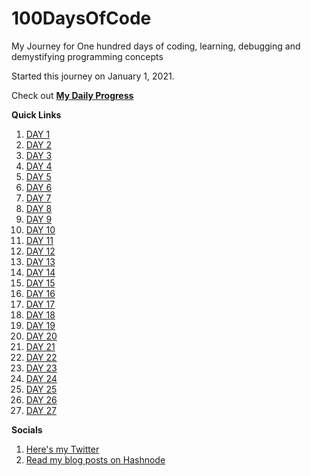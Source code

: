 # 100DaysOfCode

My Journey for One hundred days of coding, learning, debugging and demystifying programming concepts

Started this journey on January 1, 2021.

Check out **[My Daily Progress](./MyDailyProgress.md)**

**Quick Links**
1. [DAY 1](./Day-1/notes.md)
2. [DAY 2](./Day-2/notes.md)
3. [DAY 3](./Day-3/notes.md)
4. [DAY 4](./Day-4/notes.md)
5. [DAY 5](./Day-5/notes.md)
6. [DAY 6](./Day-6/notes.md)
7. [DAY 7](./Day-7/notes.md)
8. [DAY 8](./Day-8/notes.md)
9. [DAY 9](./Day-9/notes.md)
10. [DAY 10](./Day-10/notes.md)
11. [DAY 11](./Day-11/notes.md)
12. [DAY 12](./Day-12/notes.md)
13. [DAY 13](./13/notes.md)
14. [DAY 14](./Day-14/notes.md)
15. [DAY 15](./Day-15/notes.md)
16. [DAY 16](./Day-16/notes.md)
17. [DAY 17](./Day-17/notes.md)
18. [DAY 18](./Day-18/notes.md)
19. [DAY 19](./Day-19/notes.md)
20. [DAY 20](./Day-20/notes.md)
21. [DAY 21](./Day-21/notes.md)
22. [DAY 22](./Day-22/notes.md)
23. [DAY 23](./Day-23/notes.md)
24. [DAY 24](./Day-24/notes.md)
25. [DAY 25](./Day-25/notes.md)
26. [DAY 26](./Day-26/notes.md)
27. [DAY 27](./Day-27/notes.md)

**Socials**
1. [Here's my Twitter](https://twitter.com/umuks_)
2. [Read my blog posts on Hashnode](https://godswillumukoro.hashnode.dev/)



